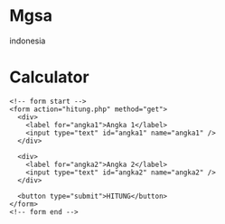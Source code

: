 # Mgsa
indonesia
<!DOCTYPE html>
<html lang="en">
  <head>
    <meta charset="UTF-8" />
    <meta http-equiv="X-UA-Compatible" content="IE=edge" />
    <meta name="viewport" content="width=device-width, initial-scale=1.0" />
    <title>Calculator</title>
  </head>
  <body>
    <h1>Calculator</h1>

    <!-- form start -->
    <form action="hitung.php" method="get">
      <div>
        <label for="angka1">Angka 1</label>
        <input type="text" id="angka1" name="angka1" />
      </div>

      <div>
        <label for="angka2">Angka 2</label>
        <input type="text" id="angka2" name="angka2" />
      </div>

      <button type="submit">HITUNG</button>
    </form>
    <!-- form end -->
  </body>
</html>
